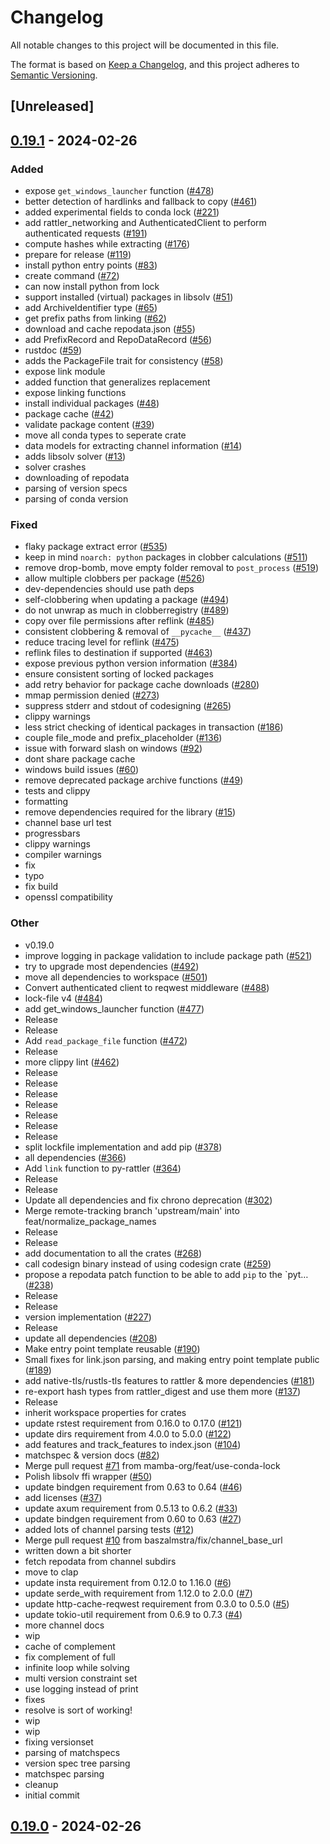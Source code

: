 # Changelog
All notable changes to this project will be documented in this file.

The format is based on [Keep a Changelog](https://keepachangelog.com/en/1.0.0/),
and this project adheres to [Semantic Versioning](https://semver.org/spec/v2.0.0.html).

## [Unreleased]

## [0.19.1](https://github.com/baszalmstra/rattler/compare/rattler-v0.19.0...rattler-v0.19.1) - 2024-02-26

### Added
- expose `get_windows_launcher` function ([#478](https://github.com/baszalmstra/rattler/pull/478))
- better detection of hardlinks and fallback to copy ([#461](https://github.com/baszalmstra/rattler/pull/461))
- added experimental fields to conda lock ([#221](https://github.com/baszalmstra/rattler/pull/221))
- add rattler_networking and AuthenticatedClient to perform authenticated requests ([#191](https://github.com/baszalmstra/rattler/pull/191))
- compute hashes while extracting ([#176](https://github.com/baszalmstra/rattler/pull/176))
- prepare for release ([#119](https://github.com/baszalmstra/rattler/pull/119))
- install python entry points ([#83](https://github.com/baszalmstra/rattler/pull/83))
- create command ([#72](https://github.com/baszalmstra/rattler/pull/72))
- can now install python from lock
- support installed (virtual) packages in libsolv ([#51](https://github.com/baszalmstra/rattler/pull/51))
- add ArchiveIdentifier type ([#65](https://github.com/baszalmstra/rattler/pull/65))
- get prefix paths from linking ([#62](https://github.com/baszalmstra/rattler/pull/62))
- download and cache repodata.json ([#55](https://github.com/baszalmstra/rattler/pull/55))
- add PrefixRecord and RepoDataRecord ([#56](https://github.com/baszalmstra/rattler/pull/56))
- rustdoc ([#59](https://github.com/baszalmstra/rattler/pull/59))
- adds the PackageFile trait for consistency ([#58](https://github.com/baszalmstra/rattler/pull/58))
- expose link module
- added function that generalizes replacement
- expose linking functions
- install individual packages ([#48](https://github.com/baszalmstra/rattler/pull/48))
- package cache ([#42](https://github.com/baszalmstra/rattler/pull/42))
- validate package content ([#39](https://github.com/baszalmstra/rattler/pull/39))
- move all conda types to seperate crate
- data models for extracting channel information ([#14](https://github.com/baszalmstra/rattler/pull/14))
- adds libsolv solver ([#13](https://github.com/baszalmstra/rattler/pull/13))
- solver crashes
- downloading of repodata
- parsing of version specs
- parsing of conda version

### Fixed
- flaky package extract error ([#535](https://github.com/baszalmstra/rattler/pull/535))
- keep in mind `noarch: python` packages in clobber calculations ([#511](https://github.com/baszalmstra/rattler/pull/511))
- remove drop-bomb, move empty folder removal to `post_process` ([#519](https://github.com/baszalmstra/rattler/pull/519))
- allow multiple clobbers per package ([#526](https://github.com/baszalmstra/rattler/pull/526))
- dev-dependencies should use path deps
- self-clobbering when updating a package ([#494](https://github.com/baszalmstra/rattler/pull/494))
- do not unwrap as much in clobberregistry ([#489](https://github.com/baszalmstra/rattler/pull/489))
- copy over file permissions after reflink ([#485](https://github.com/baszalmstra/rattler/pull/485))
- consistent clobbering & removal of `__pycache__` ([#437](https://github.com/baszalmstra/rattler/pull/437))
- reduce tracing level for reflink ([#475](https://github.com/baszalmstra/rattler/pull/475))
- reflink files to destination if supported ([#463](https://github.com/baszalmstra/rattler/pull/463))
- expose previous python version information ([#384](https://github.com/baszalmstra/rattler/pull/384))
- ensure consistent sorting of locked packages
- add retry behavior for package cache downloads ([#280](https://github.com/baszalmstra/rattler/pull/280))
- mmap permission denied ([#273](https://github.com/baszalmstra/rattler/pull/273))
- suppress stderr and stdout of codesigning ([#265](https://github.com/baszalmstra/rattler/pull/265))
- clippy warnings
- less strict checking of identical packages in transaction ([#186](https://github.com/baszalmstra/rattler/pull/186))
- couple file_mode and prefix_placeholder ([#136](https://github.com/baszalmstra/rattler/pull/136))
- issue with forward slash on windows ([#92](https://github.com/baszalmstra/rattler/pull/92))
- dont share package cache
- windows build issues ([#60](https://github.com/baszalmstra/rattler/pull/60))
- remove deprecated package archive functions ([#49](https://github.com/baszalmstra/rattler/pull/49))
- tests and clippy
- formatting
- remove dependencies required for the library ([#15](https://github.com/baszalmstra/rattler/pull/15))
- channel base url test
- progressbars
- clippy warnings
- compiler warnings
- fix
- typo
- fix build
- openssl compatibility

### Other
- v0.19.0
- improve logging in package validation to include package path ([#521](https://github.com/baszalmstra/rattler/pull/521))
- try to upgrade most dependencies ([#492](https://github.com/baszalmstra/rattler/pull/492))
- move all dependencies to workspace ([#501](https://github.com/baszalmstra/rattler/pull/501))
- Convert authenticated client to reqwest middleware ([#488](https://github.com/baszalmstra/rattler/pull/488))
- lock-file v4 ([#484](https://github.com/baszalmstra/rattler/pull/484))
- add get_windows_launcher function ([#477](https://github.com/baszalmstra/rattler/pull/477))
- Release
- Release
- Add `read_package_file` function ([#472](https://github.com/baszalmstra/rattler/pull/472))
- Release
- more clippy lint ([#462](https://github.com/baszalmstra/rattler/pull/462))
- Release
- Release
- Release
- Release
- Release
- Release
- Release
- split lockfile implementation and add pip ([#378](https://github.com/baszalmstra/rattler/pull/378))
- all dependencies ([#366](https://github.com/baszalmstra/rattler/pull/366))
- Add `link` function to py-rattler ([#364](https://github.com/baszalmstra/rattler/pull/364))
- Release
- Release
- Update all dependencies and fix chrono deprecation ([#302](https://github.com/baszalmstra/rattler/pull/302))
- Merge remote-tracking branch 'upstream/main' into feat/normalize_package_names
- Release
- Release
- add documentation to all the crates ([#268](https://github.com/baszalmstra/rattler/pull/268))
- call codesign binary instead of using codesign crate ([#259](https://github.com/baszalmstra/rattler/pull/259))
- propose a repodata patch function to be able to add `pip` to the `pyt… ([#238](https://github.com/baszalmstra/rattler/pull/238))
- Release
- Release
- version implementation ([#227](https://github.com/baszalmstra/rattler/pull/227))
- Release
- update all dependencies ([#208](https://github.com/baszalmstra/rattler/pull/208))
- Make entry point template reusable ([#190](https://github.com/baszalmstra/rattler/pull/190))
- Small fixes for link.json parsing, and making entry point template public ([#189](https://github.com/baszalmstra/rattler/pull/189))
- add native-tls/rustls-tls features to rattler & more dependencies ([#181](https://github.com/baszalmstra/rattler/pull/181))
- re-export hash types from rattler_digest and use them more ([#137](https://github.com/baszalmstra/rattler/pull/137))
- Release
- inherit workspace properties for crates
- update rstest requirement from 0.16.0 to 0.17.0 ([#121](https://github.com/baszalmstra/rattler/pull/121))
- update dirs requirement from 4.0.0 to 5.0.0 ([#122](https://github.com/baszalmstra/rattler/pull/122))
- add features and track_features to index.json ([#104](https://github.com/baszalmstra/rattler/pull/104))
- matchspec & version docs ([#82](https://github.com/baszalmstra/rattler/pull/82))
- Merge pull request [#71](https://github.com/baszalmstra/rattler/pull/71) from mamba-org/feat/use-conda-lock
- Polish libsolv ffi wrapper ([#50](https://github.com/baszalmstra/rattler/pull/50))
- update bindgen requirement from 0.63 to 0.64 ([#46](https://github.com/baszalmstra/rattler/pull/46))
- add licenses ([#37](https://github.com/baszalmstra/rattler/pull/37))
- update axum requirement from 0.5.13 to 0.6.2 ([#33](https://github.com/baszalmstra/rattler/pull/33))
- update bindgen requirement from 0.60 to 0.63 ([#27](https://github.com/baszalmstra/rattler/pull/27))
- added lots of channel parsing tests ([#12](https://github.com/baszalmstra/rattler/pull/12))
- Merge pull request [#10](https://github.com/baszalmstra/rattler/pull/10) from baszalmstra/fix/channel_base_url
- written down a bit shorter
- fetch repodata from channel subdirs
- move to clap
- update insta requirement from 0.12.0 to 1.16.0 ([#6](https://github.com/baszalmstra/rattler/pull/6))
- update serde_with requirement from 1.12.0 to 2.0.0 ([#7](https://github.com/baszalmstra/rattler/pull/7))
- update http-cache-reqwest requirement from 0.3.0 to 0.5.0 ([#5](https://github.com/baszalmstra/rattler/pull/5))
- update tokio-util requirement from 0.6.9 to 0.7.3 ([#4](https://github.com/baszalmstra/rattler/pull/4))
- more channel docs
- wip
- cache of complement
- fix complement of full
- infinite loop while solving
- multi version constraint set
- use logging instead of print
- fixes
- resolve is sort of working!
- wip
- wip
- fixing versionset
- parsing of matchspecs
- version spec tree parsing
- matchspec parsing
- cleanup
- initial commit

## [0.19.0](https://github.com/baszalmstra/rattler/compare/rattler-v0.18.0...rattler-v0.19.0) - 2024-02-26

